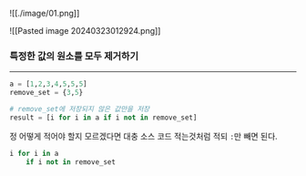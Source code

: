 ![[./image/01.png]]

![[Pasted image 20240323012924.png]]
### 특정한 값의 원소를 모두 제거하기
---
``` python
a = [1,2,3,4,5,5,5]
remove_set = {3,5}

# remove_set에 저장되지 않은 값만을 저장
result = [i for i in a if i not in remove_set]
```


정 어떻게 적어야 할지 모르겠다면 대충 소스 코드 적는것처럼 적되 `:`만 빼면 된다. 
``` python
i for i in a
	if i not in remove_set
```
